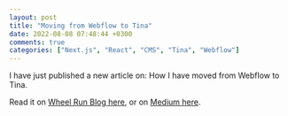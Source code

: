 ```yaml
---
layout: post
title: "Moving from Webflow to Tina"
date: 2022-08-08 07:48:44 +0300
comments: true
categories: ["Next.js", "React", "CMS", "Tina", "Webflow"]
---
```


I have just published a new article on: How I have moved from Webflow to Tina.

Read it on [Wheel Run Blog here](https://www.wheelrun.biz/post/Moving_from_Webflow_to_Tina), or on [Medium here](https://levelup.gitconnected.com/moving-from-webflow-to-tina-75204dcf4f2b).
